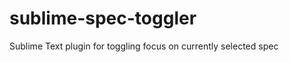 sublime-spec-toggler
====================

Sublime Text plugin for toggling focus on currently selected spec
